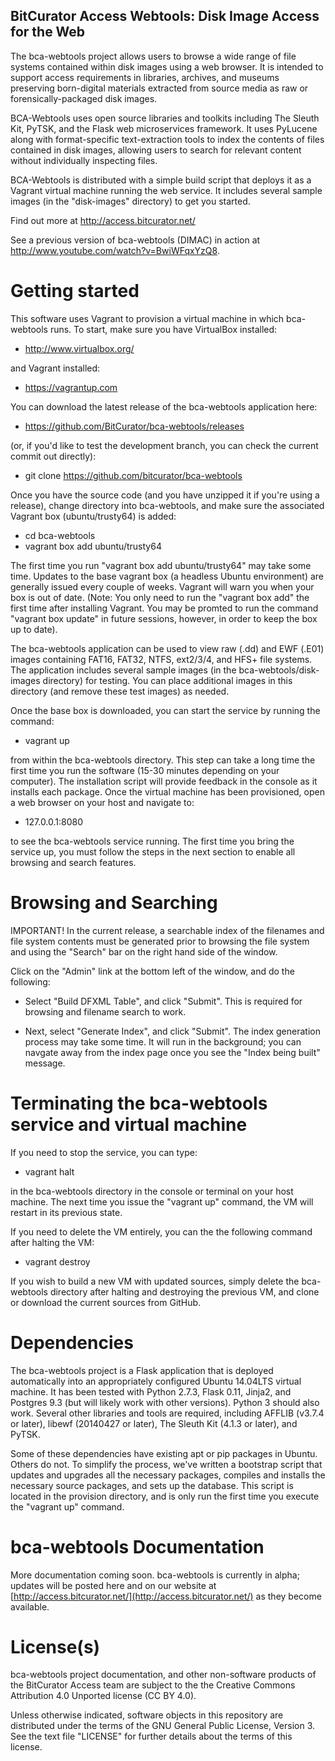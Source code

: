 BitCurator Access Webtools: Disk Image Access for the Web
------------------------------------
The bca-webtools project allows users to browse a wide range of file systems contained within
disk images using a web browser. It is intended to support access requirements in libraries,
archives, and museums preserving born-digital materials extracted from source media as raw or
forensically-packaged disk images. 

BCA-Webtools uses open source libraries and toolkits including The Sleuth Kit, PyTSK, and 
the Flask web microservices framework. It uses PyLucene along with format-specific text-extraction
tools to index the contents of files contained in disk images, allowing users to search for
relevant content without individually inspecting files.

BCA-Webtools is distributed with a simple build script that deploys it as a Vagrant virtual
machine running the web service. It includes several sample images (in the "disk-images" directory)
to get you started.

Find out more at <http://access.bitcurator.net/>

See a previous version of bca-webtools (DIMAC) in action at <http://www.youtube.com/watch?v=BwiWFqxYzQ8>.

# Getting started
This software uses Vagrant to provision a virtual machine in which bca-webtools runs. To start, make sure you have VirtualBox installed:

  * http://www.virtualbox.org/

and Vagrant installed:

  * https://vagrantup.com

You can download the latest release of the bca-webtools application here:

  * https://github.com/BitCurator/bca-webtools/releases

(or, if you'd like to test the development branch, you can check the current commit out directly):

  * git clone https://github.com/bitcurator/bca-webtools

Once you have the source code (and you have unzipped it if you're using a release), change directory into bca-webtools, and make sure the associated Vagrant box (ubuntu/trusty64) is added:

  * cd bca-webtools
  * vagrant box add ubuntu/trusty64

The first time you run "vagrant box add ubuntu/trusty64" may take some time. Updates to the base vagrant box (a headless Ubuntu environment) are generally issued every couple of weeks. Vagrant will warn you when your box is out of date. (Note: You only need to run the "vagrant box add" the first time after installing Vagrant. You may be promted to run the command "vagrant box update" in future sessions, however, in order to keep the box up to date).

The bca-webtools application can be used to view raw (.dd) and EWF (.E01) images containing FAT16, FAT32, NTFS, ext2/3/4, and HFS+ file systems. The application includes several sample images (in the bca-webtools/disk-images directory) for testing. You can place additional images in this directory (and remove these test images) as needed.

Once the base box is downloaded, you can start the service by running the command: 

  * vagrant up

from within the bca-webtools directory. This step can take a long time the first time you run the software (15-30 minutes depending on your computer). The installation script will provide feedback in the console as it installs each package. Once the virtual machine has been provisioned, open a web browser on your host and navigate to:

  * 127.0.0.1:8080

to see the bca-webtools service running. The first time you bring the service up, you must follow the steps in the next section to enable all browsing and search features. 

# Browsing and Searching

IMPORTANT! In the current release, a searchable index of the filenames and file system contents must be generated prior to browsing the file system and using the "Search" bar on the right hand side of the window. 

Click on the "Admin" link at the bottom left of the window, and do the following:

  * Select "Build DFXML Table", and click "Submit". This is required for browsing and filename search to work.

  * Next, select "Generate Index", and click "Submit". The index generation process may take some time. It will run in the background; you can navgate away from the index page once you see the "Index being built" message. 

# Terminating the bca-webtools service and virtual machine

If you need to stop the service, you can type:

  * vagrant halt

in the bca-webtools directory in the console or terminal on your host machine. The next time you issue the "vagrant up" command, the VM will restart in its previous state. 

If you need to delete the VM entirely, you can the the following command after halting the VM:

  * vagrant destroy

If you wish to build a new VM with updated sources, simply delete the bca-webtools directory after halting and destroying the previous VM, and clone or download the current sources from GitHub.

# Dependencies

The bca-webtools project is a Flask application that is deployed automatically into an appropriately configured Ubuntu 14.04LTS virtual machine. It has been tested with Python 2.7.3, Flask 0.11, Jinja2, and Postgres 9.3 (but will likely work with other versions). Python 3 should also work.
Several other libraries and tools are required, including AFFLIB (v3.7.4 or later), libewf (20140427 or later), The Sleuth Kit (4.1.3 or later), and PyTSK.

Some of these dependencies have existing apt or pip packages in Ubuntu. Others do not. To simplify the process, we've written a bootstrap script that updates and upgrades all the necessary packages, compiles and installs the necessary source packages, and sets up the database. This script is located in the provision directory, and is only run the first time you execute the "vagrant up" command.

# bca-webtools Documentation

More documentation coming soon. bca-webtools is currently in alpha; updates will be posted here and on our website at [http://access.bitcurator.net/](http://access.bitcurator.net/) as they become available.

# License(s)

bca-webtools project documentation, and other non-software products of the BitCurator Access team are subject to the the Creative Commons Attribution 4.0 Unported license (CC BY 4.0).

Unless otherwise indicated, software objects in this repository are distributed under the terms of the GNU General Public License, Version 3. See the text file "LICENSE" for further details about the terms of this license.


